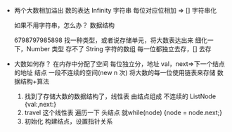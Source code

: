 - 两个大数相加溢出
  数的表达 Infinity 字符串
  每位对应位相加 => []
  字符串化

  如果不用字符串，怎么办？
  数据结构

  6798797985898
  找一种类型，或者说存储单元，将大数表达出来
  细化一下，Number 类型 存不了
  String 字符的数组
  每一位都独立去存，[] 去存

- 大数如何存？
  在内存中分配了空间 每位独立分，地址 val，next=>下一个结点的地址
  结点 一段不连续的空间(new n 次) 将大数的每一位使用链表来存储
  数据结构+算法
  1. 找到了存储大数的数据结构了，线性表 由结点组成
    不连续的 ListNode {val:,next:}
  2. travel 这个线性表 遍历一下
    头结点 就while(node) {node = node.next;}
  3. 初始化
    构建结点，设置指针关系